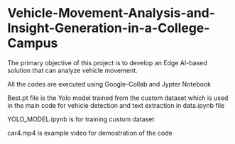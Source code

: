 # Vehicle-Movement-Analysis-and-Insight-Generation-in-a-College-Campus
The primary objective of this project is to develop an Edge AI-based solution that can analyze vehicle movement.

All the codes are executed using Google-Collab and Jypter Notebook 

Best.pt file is the Yolo model trained from the custom dataset which is used in the main code for vehicle detection and text extraction in data.ipynb file

YOLO_MODEL.ipynb is for training custom dataset 

car4.mp4 is example video for demostration of the code 
